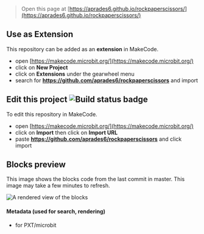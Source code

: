 
> Open this page at [https://aprades6.github.io/rockpaperscissors/](https://aprades6.github.io/rockpaperscissors/)

## Use as Extension

This repository can be added as an **extension** in MakeCode.

* open [https://makecode.microbit.org/](https://makecode.microbit.org/)
* click on **New Project**
* click on **Extensions** under the gearwheel menu
* search for **https://github.com/aprades6/rockpaperscissors** and import

## Edit this project ![Build status badge](https://github.com/aprades6/rockpaperscissors/workflows/MakeCode/badge.svg)

To edit this repository in MakeCode.

* open [https://makecode.microbit.org/](https://makecode.microbit.org/)
* click on **Import** then click on **Import URL**
* paste **https://github.com/aprades6/rockpaperscissors** and click import

## Blocks preview

This image shows the blocks code from the last commit in master.
This image may take a few minutes to refresh.

![A rendered view of the blocks](https://github.com/aprades6/rockpaperscissors/raw/master/.github/makecode/blocks.png)

#### Metadata (used for search, rendering)

* for PXT/microbit
<script src="https://makecode.com/gh-pages-embed.js"></script><script>makeCodeRender("{{ site.makecode.home_url }}", "{{ site.github.owner_name }}/{{ site.github.repository_name }}");</script>

